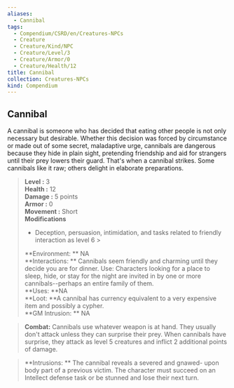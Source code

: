 ```yaml
---
aliases:
  - Cannibal
tags:
  - Compendium/CSRD/en/Creatures-NPCs
  - Creature
  - Creature/Kind/NPC
  - Creature/Level/3
  - Creature/Armor/0
  - Creature/Health/12
title: Cannibal
collection: Creatures-NPCs
kind: Compendium
---
```

## Cannibal  
A cannibal is someone who has decided that eating other people is not only necessary but desirable. Whether this decision was forced by circumstance or made out of some secret, maladaptive urge, cannibals are dangerous because they hide in plain sight, pretending friendship and aid for strangers until their prey lowers their guard. That's when a cannibal strikes. Some cannibals like it raw; others delight in elaborate preparations.  

  
> **Level :** 3  
> **Health :** 12  
> **Damage :** 5 points  
> **Armor :** 0  
> **Movement :** Short  
> **Modifications**  
>- Deception, persuasion, intimidation, and tasks related to friendly interaction as level 6 >
>  
> **Environment: ** NA  
> **Interactions: ** Cannibals seem friendly and charming until they decide you are for dinner. Use: Characters looking for a place to sleep, hide, or stay for the night are invited in by one or more cannibals--perhaps an entire family of them.  
> **Uses: **NA  
> **Loot: **A cannibal has currency equivalent to a very expensive item and possibly a cypher.  
> **GM Intrusion: ** NA  

> **Combat:** 
> Cannibals use whatever weapon is at hand. They usually don't attack unless they can surprise their prey. When cannibals have surprise, they attack as level 5 creatures and inflict 2 additional points of damage.  
  

> **Intrusions: ** 
> The cannibal reveals a severed and gnawed- upon body part of a previous victim. The character must succeed on an Intellect defense task or be stunned and lose their next turn.  
